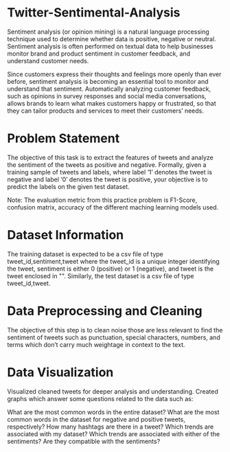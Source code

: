 # Twitter-Sentimental-Analysis

Sentiment analysis (or opinion mining) is a natural language processing technique used to determine whether data is positive, negative or neutral. Sentiment analysis is often performed on textual data to help businesses monitor brand and product sentiment in customer feedback, and understand customer needs.

Since customers express their thoughts and feelings more openly than ever before, sentiment analysis is becoming an essential tool to monitor and understand that sentiment. Automatically analyzing customer feedback, such as opinions in survey responses and social media conversations, allows brands to learn what makes customers happy or frustrated, so that they can tailor products and services to meet their customers’ needs.


# Problem Statement

The objective of this task is to extract the features of tweets and analyze the sentiment of the tweets as positive and negative. Formally, given a training sample of tweets and labels, where label ‘1’ denotes the tweet is negative and label ‘0’ denotes the tweet is positive, your objective is to predict the labels on the given test dataset.

Note: The evaluation metric from this practice problem is F1-Score, confusion matrix, accuracy of the different maching learning models used. 

# Dataset Information 
The training dataset is expected to be a csv file of type tweet_id,sentiment,tweet where the tweet_id is a unique integer identifying the tweet, sentiment is either 0 (positive) or 1 (negative), and tweet is the tweet enclosed in "". Similarly, the test dataset is a csv file of type tweet_id,tweet. 


# Data Preprocessing and Cleaning 

The objective of this step is to clean noise those are less relevant to find the sentiment of tweets such as punctuation, special characters, numbers, and terms which don’t carry much weightage in context to the text. 

# Data Visualization

Visualized cleaned tweets for deeper analysis and understanding. Created graphs which answer some questions related to the data such as: 

What are the most common words in the entire dataset? What are the most common words in the dataset for negative and positive tweets, respectively? How many hashtags are there in a tweet? Which trends are associated with my dataset? Which trends are associated with either of the sentiments? Are they compatible with the sentiments?
